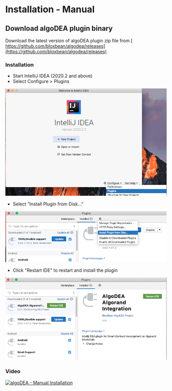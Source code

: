 # Installation - Manual

## Download algoDEA plugin binary

Download the latest version of algoDEA plugin zip file from [ https://github.com/bloxbean/algodea/releases](https://github.com/bloxbean/algodea/releases)

### Installation

* Start IntelliJ IDEA \(2020.2 and above\)
* Select Configure &gt; Plugins

![](.gitbook/assets/manual-install-select-plugin%20%281%29.png)

* Select "Install Plugin from Disk..."

![](.gitbook/assets/manual-install-installpluginfrodisk.png)

* Click "Restart IDE" to restart and install the plugin

![](.gitbook/assets/manual-install-restart-ide.png)

### Video

[![algoDEA - Manual Installation](https://img.youtube.com/vi/jjhEu-gjjhE/0.jpg)](https://www.youtube.com/watch?v=jjhEu-gjjhE)
